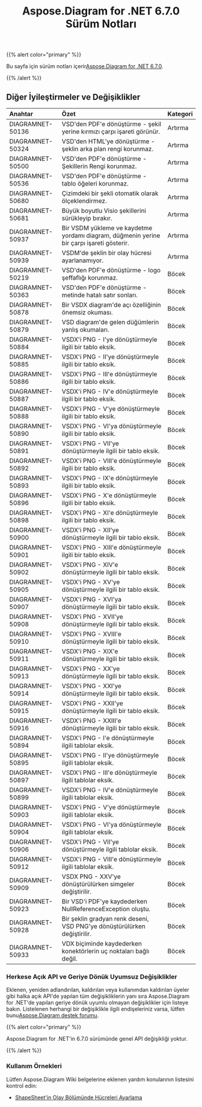 ﻿---
title: Aspose.Diagram for .NET 6.7.0 Sürüm Notları
type: docs
weight: 50
url: /tr/net/aspose-diagram-for-net-6-7-0-release-notes/
---
{{% alert color="primary" %}} 

 Bu sayfa için sürüm notları içerir[Aspose.Diagram for .NET 6.7.0](https://www.nuget.org/packages/Aspose.Diagram/6.7.0).

{{% /alert %}} 
## **Diğer İyileştirmeler ve Değişiklikler**

|**Anahtar**|**Özet**|**Kategori**|
|:- |:- |:- |
|DIAGRAMNET-50136|VSD'den PDF'e dönüştürme - şekil yerine kırmızı çarpı işareti görünür.|Artırma|
|DIAGRAMNET-50324|VSD'den HTML'ye dönüştürme - şeklin arka plan rengi korunmaz.|Artırma|
|DIAGRAMNET-50500|VSD'den PDF'e dönüştürme - Şekillerin Rengi korunmaz.|Artırma|
|DIAGRAMNET-50536|VSD'den PDF'e dönüştürme - tablo öğeleri korunmaz.|Artırma|
|DIAGRAMNET-50680|Çizimdeki bir şekli otomatik olarak ölçeklendirmez.|Artırma|
|DIAGRAMNET-50681|Büyük boyutlu Visio şekillerini sürükleyip bırakır.|Artırma|
|DIAGRAMNET-50937|Bir VSDM yükleme ve kaydetme yordamı diagram, düğmenin yerine bir çarpı işareti gösterir.|Artırma|
|DIAGRAMNET-50939|VSDM'de şeklin bir olay hücresi ayarlanamıyor.|Artırma|
|DIAGRAMNET-50219|VSD'den PDF'e dönüştürme - logo şeffaflığı korunmaz.|Böcek|
|DIAGRAMNET-50363|VSD'den PDF'e dönüştürme - metinde hatalı satır sonları.|Böcek|
|DIAGRAMNET-50878|Bir VSDX diagram'de açı özelliğinin önemsiz okuması.|Böcek|
|DIAGRAMNET-50879|VSD diagram'de gelen düğümlerin yanlış okumaları.|Böcek|
|DIAGRAMNET-50884|VSDX'i PNG - I'ye dönüştürmeyle ilgili bir tablo eksik.|Böcek|
|DIAGRAMNET-50885|VSDX'i PNG - II'ye dönüştürmeyle ilgili bir tablo eksik.|Böcek|
|DIAGRAMNET-50886|VSDX'i PNG - III'e dönüştürmeyle ilgili bir tablo eksik.|Böcek|
|DIAGRAMNET-50887|VSDX'i PNG - IV'e dönüştürmeyle ilgili bir tablo eksik.|Böcek|
|DIAGRAMNET-50888|VSDX'i PNG - V'ye dönüştürmeyle ilgili bir tablo eksik.|Böcek|
|DIAGRAMNET-50890|VSDX'i PNG - VI'ya dönüştürmeyle ilgili bir tablo eksik.|Böcek|
|DIAGRAMNET-50891|VSDX'i PNG - VII'ye dönüştürmeyle ilgili bir tablo eksik.|Böcek|
|DIAGRAMNET-50892|VSDX'i PNG - VIII'e dönüştürmeyle ilgili bir tablo eksik.|Böcek|
|DIAGRAMNET-50893|VSDX'i PNG - IX'e dönüştürmeyle ilgili bir tablo eksik.|Böcek|
|DIAGRAMNET-50896|VSDX'i PNG - X'e dönüştürmeyle ilgili bir tablo eksik.|Böcek|
|DIAGRAMNET-50898|VSDX'i PNG - XI'e dönüştürmeyle ilgili bir tablo eksik.|Böcek|
|DIAGRAMNET-50900|VSDX'i PNG - XII'ye dönüştürmeyle ilgili bir tablo eksik.|Böcek|
|DIAGRAMNET-50901|VSDX'i PNG - XIII'e dönüştürmeyle ilgili bir tablo eksik.|Böcek|
|DIAGRAMNET-50902|VSDX'i PNG - XIV'e dönüştürmeyle ilgili bir tablo eksik.|Böcek|
|DIAGRAMNET-50905|VSDX'i PNG - XV'ye dönüştürmeyle ilgili bir tablo eksik.|Böcek|
|DIAGRAMNET-50907|VSDX'i PNG - XVI'ya dönüştürmeyle ilgili bir tablo eksik.|Böcek|
|DIAGRAMNET-50908|VSDX'i PNG - XVII'ye dönüştürmeyle ilgili bir tablo eksik.|Böcek|
|DIAGRAMNET-50910|VSDX'i PNG - XVIII'e dönüştürmeyle ilgili bir tablo eksik.|Böcek|
|DIAGRAMNET-50911|VSDX'i PNG - XIX'e dönüştürmeyle ilgili bir tablo eksik.|Böcek|
|DIAGRAMNET-50913|VSDX'i PNG - XX'ye dönüştürmeyle ilgili bir tablo eksik.|Böcek|
|DIAGRAMNET-50914|VSDX'i PNG - XXI'ye dönüştürmeyle ilgili bir tablo eksik.|Böcek|
|DIAGRAMNET-50915|VSDX'i PNG - XXII'ye dönüştürmeyle ilgili bir tablo eksik.|Böcek|
|DIAGRAMNET-50916|VSDX'i PNG - XXIII'e dönüştürmeyle ilgili bir tablo eksik.|Böcek|
|DIAGRAMNET-50894|VSDX'i PNG - I'e dönüştürmeyle ilgili tablolar eksik.|Böcek|
|DIAGRAMNET-50895|VSDX'i PNG - II'ye dönüştürmeyle ilgili tablolar eksik.|Böcek|
|DIAGRAMNET-50897|VSDX'i PNG - III'e dönüştürmeyle ilgili tablolar eksik.|Böcek|
|DIAGRAMNET-50899|VSDX'i PNG - IV'e dönüştürmeyle ilgili tablolar eksik.|Böcek|
|DIAGRAMNET-50903|VSDX'i PNG - V'ye dönüştürmeyle ilgili tablolar eksik.|Böcek|
|DIAGRAMNET-50904|VSDX'i PNG - VI'ya dönüştürmeyle ilgili tablolar eksik.|Böcek|
|DIAGRAMNET-50906|VSDX'i PNG - VII'ye dönüştürmeyle ilgili tablolar eksik.|Böcek|
|DIAGRAMNET-50912|VSDX'i PNG - VIII'e dönüştürmeyle ilgili tablolar eksik.|Böcek|
|DIAGRAMNET-50909|VSDX PNG - XXV'ye dönüştürülürken simgeler değiştirilir.|Böcek|
|DIAGRAMNET-50923|Bir VSD'i PDF'ye kaydederken NullReferenceException oluştu.|Böcek|
|DIAGRAMNET-50928|Bir şeklin gradyan renk deseni, VSD PNG'ye dönüştürülürken değiştirilir.|Böcek|
|DIAGRAMNET-50933|VDX biçiminde kaydederken konektörlerin uç noktaları bağlı değil.|Böcek|
### **Herkese Açık API ve Geriye Dönük Uyumsuz Değişiklikler**
Eklenen, yeniden adlandırılan, kaldırılan veya kullanımdan kaldırılan üyeler gibi halka açık API'de yapılan tüm değişikliklerin yanı sıra Aspose.Diagram for .NET'de yapılan geriye dönük uyumlu olmayan değişiklikler için listeye bakın. Listelenen herhangi bir değişiklikle ilgili endişeleriniz varsa, lütfen bunu[Aspose.Diagram destek forumu](https://forum.aspose.com/c/diagram/17).

{{% alert color="primary" %}} 

Aspose.Diagram for .NET'in 6.7.0 sürümünde genel API değişikliği yoktur.

{{% /alert %}} 
### **Kullanım Örnekleri**
Lütfen Aspose.Diagram Wiki belgelerine eklenen yardım konularının listesini kontrol edin:

- [ShapeSheet'in Olay Bölümünde Hücreleri Ayarlama](/diagram/tr/net/setting-cells-in-the-event-section-of-shapesheet/)
